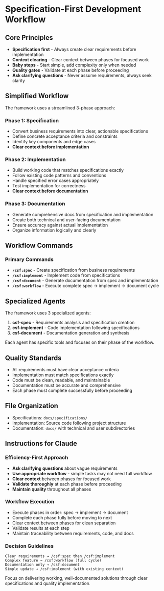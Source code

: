 # Specification-First Development Workflow

## Core Principles
- **Specification first** - Always create clear requirements before implementation
- **Context clearing** - Clear context between phases for focused work
- **Baby steps** - Start simple, add complexity only when needed
- **Quality gates** - Validate at each phase before proceeding
- **Ask clarifying questions** - Never assume requirements, always seek clarity

## Simplified Workflow

The framework uses a streamlined 3-phase approach:

### Phase 1: Specification
- Convert business requirements into clear, actionable specifications
- Define concrete acceptance criteria and constraints
- Identify key components and edge cases
- **Clear context before implementation**

### Phase 2: Implementation  
- Build working code that matches specifications exactly
- Follow existing code patterns and conventions
- Handle specified error cases appropriately
- Test implementation for correctness
- **Clear context before documentation**

### Phase 3: Documentation
- Generate comprehensive docs from specification and implementation
- Create both technical and user-facing documentation
- Ensure accuracy against actual implementation
- Organize information logically and clearly

## Workflow Commands

### Primary Commands
- **`/csf:spec`** - Create specification from business requirements
- **`/csf:implement`** - Implement code from specifications
- **`/csf:document`** - Generate documentation from spec and implementation
- **`/csf:workflow`** - Execute complete spec → implement → document cycle

## Specialized Agents

The framework uses 3 specialized agents:

1. **csf-spec** - Requirements analysis and specification creation
2. **csf-implement** - Code implementation following specifications  
3. **csf-document** - Documentation generation and synthesis

Each agent has specific tools and focuses on their phase of the workflow.

## Quality Standards
- All requirements must have clear acceptance criteria
- Implementation must match specifications exactly
- Code must be clean, readable, and maintainable
- Documentation must be accurate and comprehensive
- Each phase must complete successfully before proceeding

## File Organization
- Specifications: `docs/specifications/`
- Implementation: Source code following project structure
- Documentation: `docs/` with technical and user subdirectories

## Instructions for Claude

### Efficiency-First Approach
- **Ask clarifying questions** about vague requirements
- **Use appropriate workflow** - simple tasks may not need full workflow
- **Clear context** between phases for focused work
- **Validate thoroughly** at each phase before proceeding
- **Maintain quality** throughout all phases

### Workflow Execution
- Execute phases in order: spec → implement → document
- Complete each phase fully before moving to next
- Clear context between phases for clean separation
- Validate results at each step
- Maintain traceability between requirements, code, and docs

### Decision Guidelines
```
Clear requirements → /csf:spec then /csf:implement  
Complex feature → /csf:workflow (full cycle)
Documentation only → /csf:document
Simple update → /csf:implement (with existing context)
```

Focus on delivering working, well-documented solutions through clear specifications and quality implementation.